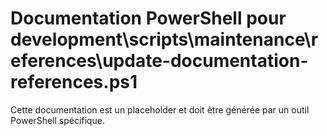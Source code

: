 # Documentation PowerShell pour development\scripts\maintenance\references\update-documentation-references.ps1

Cette documentation est un placeholder et doit être générée par un outil PowerShell spécifique.
